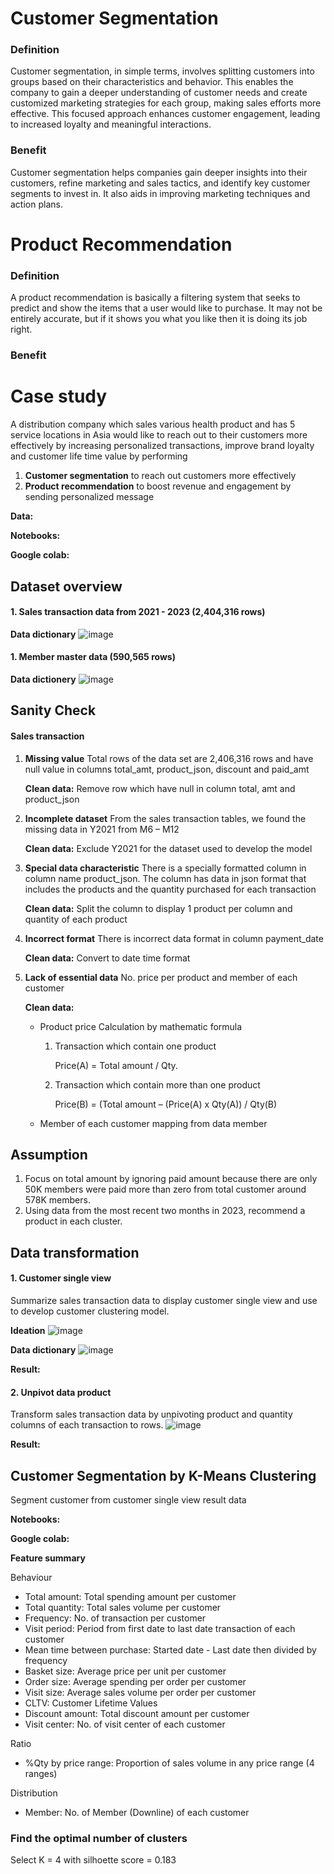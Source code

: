 # Customer Segmentation
### Definition
Customer segmentation, in simple terms, involves splitting customers into groups based on their characteristics and behavior. This enables the company to gain a deeper understanding of customer needs and create customized marketing strategies for each group, making sales efforts more effective. This focused approach enhances customer engagement, leading to increased loyalty and meaningful interactions.

### Benefit
Customer segmentation helps companies gain deeper insights into their customers, refine marketing and sales tactics, and identify key customer segments to invest in. It also aids in improving marketing techniques and action plans.

# Product Recommendation
### Definition
A product recommendation is basically a filtering system that seeks to predict and show the items that a user would like to purchase. It may not be entirely accurate, but if it shows you what you like then it is doing its job right.

### Benefit

# Case study
A distribution company which sales various health product and has 5 service locations in Asia would like to reach out to their customers more effectively by increasing personalized transactions, improve brand loyalty and customer life time value by performing

  1. **Customer segmentation** to reach out customers more effectively
  2. **Product recommendation** to boost revenue and engagement by sending personalized message

**Data:**

**Notebooks:**

**Google colab:**

## Dataset overview

#### 1. Sales transaction data from 2021 - 2023 (2,404,316 rows)

  **Data dictionary**
   ![image](https://github.com/AsmaMora/MADT8101/assets/132048257/624fc815-f79e-4190-9eda-1032ec9dd3b9)

#### 1. Member master data (590,565 rows)

  **Data dictionery**
   ![image](https://github.com/AsmaMora/MADT8101/assets/132048257/9060bd69-1f73-44c6-abe0-038bf2f73944)

## Sanity Check

#### Sales transaction

  1. **Missing value** Total rows of the data set are 2,406,316 rows and have null value in columns total_amt, product_json, discount and paid_amt

     **Clean data:** Remove row which have null in column total, amt and product_json

  2. **Incomplete dataset** From the sales transaction tables, we found the missing data in Y2021 from M6 – M12

     **Clean data:** Exclude Y2021 for the dataset used to develop the model

  3. **Special data characteristic** There is a specially formatted column in column name product_json. The column has data in json format that includes the products and the quantity purchased for each transaction

     **Clean data:** Split the column to display 1 product per column and quantity of each product

  4. **Incorrect format** There is incorrect data format in column payment_date

     **Clean data:** Convert to date time format

  5. **Lack of essential data** No. price per product and member of each customer

     **Clean data:**

      - Product price Calculation by mathematic formula
        1. Transaction which contain one product

           Price(A) = Total amount / Qty.

        2. Transaction which contain more than one product

           Price(B) = (Total amount – (Price(A) x Qty(A)) / Qty(B)

      - Member of each customer mapping from data member

## Assumption
1. Focus on total amount by ignoring paid amount because there are only 50K members were paid more than zero from total customer around 578K members.
2. Using data from the most recent two months in 2023, recommend a product in each cluster.

## Data transformation
#### 1. Customer single view
Summarize sales transaction data to display customer single view and use to develop customer clustering model.

**Ideation**
![image](https://github.com/AsmaMora/MADT8101/assets/132048257/859597ab-5073-4407-87dc-ed56534e7d3a)

**Data dictionary**
![image](https://github.com/AsmaMora/MADT8101/assets/132048257/c8202814-1013-4bd6-aaff-958f2b7ba3a6)

**Result:**
#### 2. Unpivot data product
Transform sales transaction data by unpivoting product and quantity columns of each transaction to rows.
![image](https://github.com/AsmaMora/MADT8101/assets/132048257/887e8b82-cec7-44dc-8d4d-2a171fda9922)

**Result:**
## Customer Segmentation by K-Means Clustering
Segment customer from customer single view result data

**Notebooks:**

**Google colab:**

**Feature summary**

Behaviour

* Total amount: Total spending amount per customer
* Total quantity: Total sales volume per customer
* Frequency: No. of transaction per customer
* Visit period: Period from first date to last date transaction of each customer
* Mean time between purchase: Started date - Last date then divided by frequency
* Basket size: Average price per unit per customer
* Order size: Average spending per order per customer
* Visit size: Average sales volume per order per customer
* CLTV: Customer Lifetime Values
* Discount amount: Total discount amount per customer
* Visit center: No. of visit center of each customer

Ratio

* %Qty by price range: Proportion of sales volume in any price range (4 ranges)

Distribution

* Member: No. of Member (Downline) of each customer

### Find the optimal number of clusters
Select K = 4 with silhoette score = 0.183


















